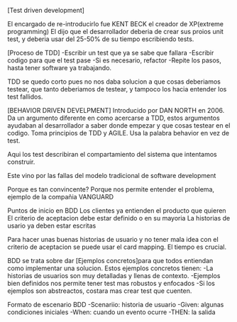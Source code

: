 [Test driven development]

El encargado de re-introducirlo fue KENT BECK el creador de XP(extreme programming)
El dijo que el desarrollador deberia de crear sus proios unit test, y deberia usar del 25-50% de su tiempo escribiendo tests.

[Proceso de TDD]
-Escribir un test que ya se sabe que fallara
-Escribir codigo para que el test pase
-Si es necesario, refactor
-Repite los pasos, hasta tener software ya trabajando.

TDD se quedo corto pues no nos daba solucion a que cosas deberiamos testear, que tanto deberiamos de testear, y tampoco los hacia entender los test fallidos.



[BEHAVIOR DRIVEN DEVELPMENT]
Introducido por DAN NORTH en 2006.
Da un argumento diferente en como acercarse a TDD, estos argumentos ayudaban al desarrollador a saber donde empezar y que cosas testear en el codigo.
Toma principios de TDD y AGILE.
Usa la palabra behavior en vez de test.

Aqui los test describiran el compartamiento del sistema que intentamos construir.

Este vino por las fallas del modelo tradicional de software development

Porque es tan convincente? Porque nos permite entender el problema, ejemplo de la compañia VANGUARD

Puntos de inicio en BDD
Los clientes ya entienden  el producto que quieren
El criterio de aceptacion debe estar definido o en su mayoria
La historias de usario ya deben estar escritas

Para hacer unas buenas historias de usuario y no tener mala idea con el criterio de aceptacion se puede usar el card mapping.
El tiempo es crucial.


BDD se trata sobre dar  [Ejemplos concretos]para que todos entiendan como implementar una solucion.
Estos ejemplos concretos tienen:
-La historias de usuarios son muy detalladas y llenas de contexto.
-Ejemplos bien definidos nos permite tener test mas robustos y enfocados
-Si los ejemplos son abstreactos, costara mas crear test  que cuenten.

Formato de escenario BDD
-Scenariio: historia de usuario
-Given: algunas condiciones iniciales
-When: cuando un evento ocurre
-THEN: la salida

